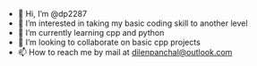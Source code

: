 - 👋 Hi, I’m @dp2287
- 👀 I’m interested in taking my basic coding skill to another level
- 🌱 I’m currently learning cpp and python
- 💞️ I’m looking to collaborate on basic cpp projects
- 📫 How to reach me by mail at dilenpanchal@outlook.com

<!---
dp2287/dp2287 is a ✨ special ✨ repository because its `README.md` (this file) appears on your GitHub profile.
You can click the Preview link to take a look at your changes.
--->

